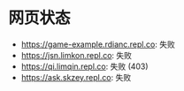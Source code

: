 # 网页状态
- https://game-example.rdianc.repl.co: 失败
- https://jsn.limkon.repl.co: 失败
- https://qi.limqin.repl.co: 失败 (403)
- https://ask.skzey.repl.co: 失败

